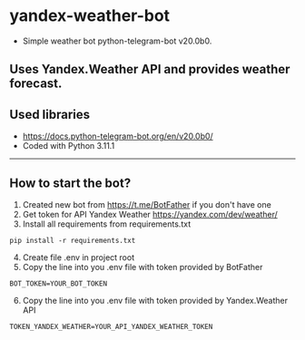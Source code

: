 # yandex-weather-bot

* Simple weather bot python-telegram-bot v20.0b0.

Uses Yandex.Weather API and provides weather forecast.
---

## Used libraries

* https://docs.python-telegram-bot.org/en/v20.0b0/
* Coded with Python 3.11.1

---

## How to start the bot?

1. Created new bot from https://t.me/BotFather if you don't have one
2. Get token for API Yandex Weather https://yandex.com/dev/weather/
3. Install all requirements from requirements.txt

``` shell
pip install -r requirements.txt  
```

4. Create file .env in project root
5. Copy the line into you .env file with token provided by BotFather
``` shell
BOT_TOKEN=YOUR_BOT_TOKEN  
```
6. Copy the line into you .env file with token provided by Yandex.Weather API
``` shell
TOKEN_YANDEX_WEATHER=YOUR_API_YANDEX_WEATHER_TOKEN  
```
